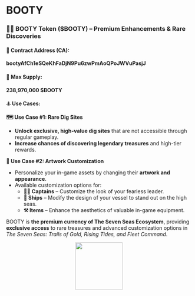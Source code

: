 # BOOTY

### **🏴‍☠️ BOOTY Token ($BOOTY) – Premium Enhancements & Rare Discoveries**

#### **🔹 Contract Address (CA):**

**bootyAfCh1eSQeKhFaDjN9Pu6zwPmAoQPoJWVuPasjJ**

#### **🔹 Max Supply:**

**238,970,000 $BOOTY**

#### **⚓ Use Cases:**

**🗺️ Use Case #1: Rare Dig Sites**

* **Unlock exclusive, high-value dig sites** that are not accessible through regular gameplay.
* **Increase chances of discovering legendary treasures** and high-tier rewards.

**🎨 Use Case #2: Artwork Customization**

* Personalize your in-game assets by changing their **artwork and appearance**.
* Available customization options for:
  * **🏴‍☠️ Captains** – Customize the look of your fearless leader.
  * **🚢 Ships** – Modify the design of your vessel to stand out on the high seas.
  * **⚒️ Items** – Enhance the aesthetics of valuable in-game equipment.

BOOTY is **the premium currency of The Seven Seas Ecosystem**, providing **exclusive access** to rare treasures and advanced customization options in _The Seven Seas: Trails of Gold, Rising Tides, and Fleet Command_.

<div align="center"><img src="../docs/tokenomics/img/rum.png" alt="" width="128"></div>

